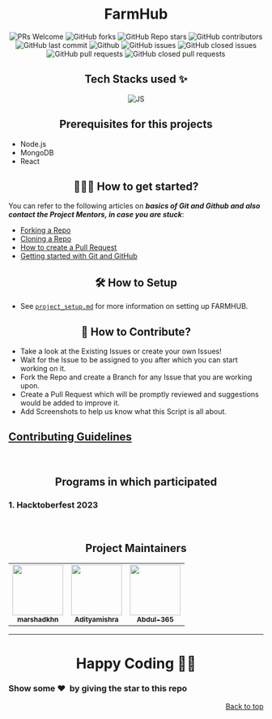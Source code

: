 <h1 align="center"><b>FarmHub</b></h1>

<!-- <div align="center">
<img src="frontend/public/Images/main-logo.png"/>
</div>
 -->
<div align="center">
 <p>

![PRs Welcome](https://img.shields.io/badge/PRs-welcome-brightgreen.svg?style=flat)
![GitHub forks](https://img.shields.io/github/forks/FarmHubb/farmhub-main)
![GitHub Repo stars](https://img.shields.io/github/stars/FarmHubb/farmhub-main)
![GitHub contributors](https://img.shields.io/github/contributors/FarmHubb/farmhub-main)
![GitHub last commit](https://img.shields.io/github/last-commit/FarmHubb/farmhub-main)
![Github](https://img.shields.io/github/license/FarmHubb/farmhub-main)
![GitHub issues](https://img.shields.io/github/issues/FarmHubb/farmhub-main)
![GitHub closed issues](https://img.shields.io/github/issues-closed-raw/FarmHubb/farmhub-main)
![GitHub pull requests](https://img.shields.io/github/issues-pr/FarmHubb/farmhub-main)
![GitHub closed pull requests](https://img.shields.io/github/issues-pr-closed/FarmHubb/farmhub-main)

 </p>
</div>

<h2 align= center> Tech Stacks used ✨ </h2>

<p align="center">
  <img src="https://static.javatpoint.com/blog/images/mern-stack.png" alt="JS"/>
</p>
<h2 align=center>Prerequisites for this projects</h2>

- Node.js
- MongoDB
- React

<h2 align=center> 👨🏻‍💻 How to get started? </h2>

You can refer to the following articles on **_basics of Git and Github and also contact the Project Mentors, in case you are stuck_**:

- [Forking a Repo](https://help.github.com/en/github/getting-started-with-github/fork-a-repo)
- [Cloning a Repo](https://docs.github.com/en/repositories/creating-and-managing-repositories/cloning-a-repository)
- [How to create a Pull Request](https://opensource.com/article/19/7/create-pull-request-github)
- [Getting started with Git and GitHub](https://towardsdatascience.com/getting-started-with-git-and-github-6fcd0f2d4ac6)

<h2 align=center>🛠️ How to Setup</h2>

- See [`project_setup.md`](project_setup.md) for more information on setting up FARMHUB.

<h2 align=center> 📝 How to Contribute? </h2>

- Take a look at the Existing Issues or create your own Issues!
- Wait for the Issue to be assigned to you after which you can start working on it.
- Fork the Repo and create a Branch for any Issue that you are working upon.
- Create a Pull Request which will be promptly reviewed and suggestions would be added to improve it.
- Add Screenshots to help us know what this Script is all about.

<h2>
	<a href="https://github.com/FarmHubb/FarmHub/blob/master/CONTRIBUTING.md">
		Contributing Guidelines
	</a>
</h2>
<br>

<h2 align="center">Programs in which participated</h2>
<h3><b>1. Hacktoberfest 2023</b></h3>
<br>

<h2 align=center>Project Maintainers</h2> 
<table align="center">
	<tr >
    <td align="center">
            <a href="https://github.com/marshadkhn">
              <img src="https://avatars.githubusercontent.com/u/80325579?v=4" width="100px" alt=""/><br />
              <sub><b>marshadkhn</b></sub>
            </a>
   </td>
    <td align="center">
            <a href="https://github.com/adityakmrmishra">
              <img src="https://avatars.githubusercontent.com/u/105539123?v=4" width="100px" alt=""/><br />
              <sub><b>Adityamishra</b></sub>
            </a>
   </td>
    <td align="center">
            <a href="https://github.com/Abdul-365">
              <img src="https://avatars.githubusercontent.com/u/91797653?v=4" width="100px" alt=""/><br />
              <sub><b>Abdul-365 </b></sub>
            </a>
   </td>
   <!-- <td align="center">
            <a href="https://github.com/Shriansh2002">
              <img src="https://avatars.githubusercontent.com/u/41548480?v=4" width="100px" alt=""/><br />
              <sub><b>Shriansh2002</b></sub>
            </a>
   </td> -->
  </tr>
</table>

<hr>

<h1 align=center>Happy Coding 👨‍💻</h1>

<h3><b>Show some ❤️&nbsp; by giving the star to this repo
</b></h3>
<p align="right"><a href="https://github.com/marshadkhn/FarmHub">Back to top</a></p>
